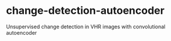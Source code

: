 # change-detection-autoencoder
Unsupervised change detection in VHR images with convolutional autoencoder

